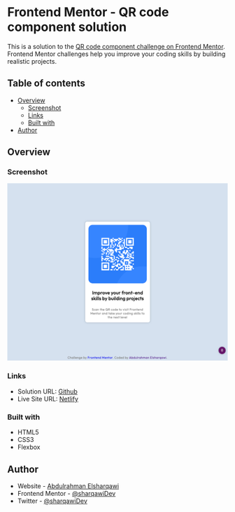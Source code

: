 # Frontend Mentor - QR code component solution

This is a solution to the [QR code component challenge on Frontend Mentor](https://www.frontendmentor.io/challenges/qr-code-component-iux_sIO_H). Frontend Mentor challenges help you improve your coding skills by building realistic projects.

## Table of contents

- [Overview](#overview)
  - [Screenshot](#screenshot)
  - [Links](#links)
  - [Built with](#built-with)
- [Author](#author)

## Overview

### Screenshot

![](./images/overview.png)

### Links

- Solution URL: [Github](https://github.com/sharqawiDev/fm-qr-code)
- Live Site URL: [Netlify](https://your-live-site-url.com)

### Built with

- HTML5
- CSS3
- Flexbox

## Author

- Website - [Abdulrahman Elsharqawi](https://sharqawi.dev/)
- Frontend Mentor - [@sharqawiDev](https://www.frontendmentor.io/profile/sharqawiDev)
- Twitter - [@sharqawiDev](https://www.twitter.com/sharqawiDev)
